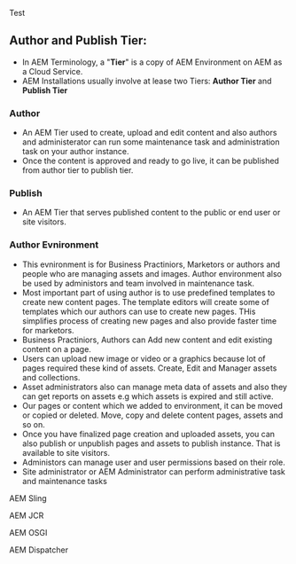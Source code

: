 Test

## Author and Publish Tier:
- In AEM Terminology, a "**Tier**" is a copy of AEM Environment on AEM as a Cloud Service. 
- AEM Installations usually involve at lease two Tiers: **Author Tier** and **Publish Tier**
### Author
- An AEM Tier used to create, upload and edit content and also authors and administerator can run some maintenance task and administration task on your author instance.
- Once the content is approved and ready to go live, it can be published from author tier to publish tier.
### Publish
- An AEM Tier that serves published content to the public or end user or site visitors.
### Author Evnironment
- This evnironment is for Business Practiniors, Marketors or authors and people who are managing assets and images. Author environment also be used by administors and team involved in maintenance task.
- Most important part of using author is to use predefined templates to create new content pages. The template editors will create some of templates which our authors can use to create new pages. THis simplifies process of creating new pages and also provide faster time for marketors.
- Business Practiniors, Authors can Add new content and edit existing content on a page.
- Users can upload new image or video or a graphics because lot of pages required these kind of assets. Create, Edit and Manager assets and collections.
- Asset administrators also can manage meta data of assets and also they can get reports on assets e.g which assets is expired and still active.
- Our pages or content which we added to environment, it can be moved or copied or deleted. Move, copy and delete content pages, assets and so on.
- Once you have finalized page creation and uploaded assets, you can also publish or unpublish pages and assets to publish instance. That is available to site visitors.
- Administors can manage user and user permissions based on their role.
- Site administrator or AEM Administrator can perform administrative task and maintenance tasks

AEM Sling

AEM JCR

AEM OSGI

AEM Dispatcher

